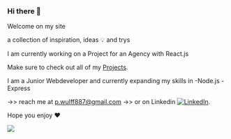 <!--
**devwulff/devwulff** is a ✨ _special_ ✨ repository because its `README.md` (this file) appears on your GitHub profile.-->

<!--- 
- 🔭 I’m currently working on a Project for an Agency with React.js
- 🌱 I’m currently learning Node.js and Express
👯 I’m looking to collaborate on ...
- 🤔 I’m looking for help with ...

- 📫 How to reach me: 
- 😄 Pronouns: ...
- ⚡ Fun fact: ...
-->

### Hi there 👋

Welcome on my site

a collection of inspiration, ideas 💡 and trys 

I am currently working on a Project for an Agency with React.js

Make sure to check out all of my <a href="https://github.com/stars/devwulff/lists/projects">Projects</a>.

I am a Junior Webdeveloper and currently expanding my skills in
-Node.js
-Express

->> reach me at <a href="mailto:p.wulff887@gmail.com">p.wulff887@gmail.com</a>
->> or on Linkedin [![LinkedIn][2.2]][2].

<!-- Icons -->

[2.2]: https://raw.githubusercontent.com/MartinHeinz/MartinHeinz/master/linkedin-3-16.png

<!-- Links to your social media accounts -->

[2]: https://www.linkedin.com/in/devwulff/

Hope you enjoy ♥️

<img align="center" src="https://github-readme-stats.vercel.app/api?username=devwulff&theme=dracula&include_all_commits" />
